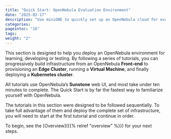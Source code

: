 ```yaml
---
title: "Quick Start: OpenNebula Evaluation Environment"
date: "2025-02-17"
description: "Use miniONE to quickly set up an OpenNebula cloud for evaluation, on a variety of infrastructure"
categories:
pageintoc: "16"
tags:
weight: "2"
---
```


<a id="quick-start"></a>

<a id="qs"></a>

<!--# Quick Start: OpenNebula Evaluation Environment [formerly Quick Start] -->

This section is designed to help you deploy an OpenNebula environment for learning, developing or testing. By following a series of tutorials, you can progressively build infrastructure from an OpenNebula **Front-end** to provisioning an **Edge Cluster**, running a **Virtual Machine**, and finally deploying a **Kubernetes cluster**.

All tutorials use OpenNebula’s **Sunstone** web UI, and most take under ten minutes to complete. The Quick Start is by far the fastest way to familiarize yourself with OpenNebula.

The tutorials in this section were designed to be followed sequentially. To take full advantage of them and deploy the complete set of infrastructure, you will need to start at the first tutorial and continue in order.

To begin, see the [Overview]({{% relref "overview" %}}) for your next steps.
